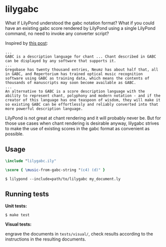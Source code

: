 # lilygabc

What if LilyPond understood the gabc notation format?
What if you could have an existing gabc score rendered by LilyPond
using a single LilyPond command, no need to invoke any converter
script?

Inspired by [this post](https://forum.musicasacra.com/forum/discussion/comment/256478#Comment_256478):

    ...
    GABC is a description language for chant ... Chant described in GABC can be displayed by any software that supports it.
    ...
    Gregobase has twenty thousand entries, Neumz has about half that, all in GABC, and Repertorium has trained optical music recognition software using GABC as training data, which means the contents of thousands of manuscripts may soon become available as GABC.
    ...
    An alternative to GABC is a score description language with the ability to represent chant, polyphony and modern notation - and if the creator of this language has one teaspoon of wisdom, they will make it so existing GABC can be effortlessly and reliably converted into that more powerful description language.

LilyPond is not great at chant rendering and it will probably
never be. But for those use cases when chant rendering is desirable
anyway, lilygabc strives to make the use of existing scores
in the gabc format as convenient as possible.

## Usage

```lilypond
\include "lilygabc.ily"

\score { \music-from-gabc-string "(c4) (d)" }
```

`$ lilypond --include=path/to/lilygabc my_document.ly`

## Running tests

**Unit tests:**

`$ make test`

**Visual tests:**

engrave the documents in `tests/visual/`,
check results according to the instructions in the resulting documents.
